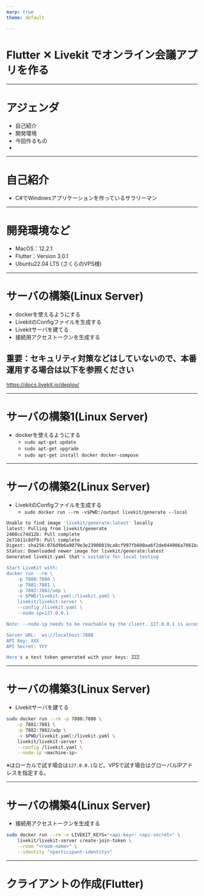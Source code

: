 ```yaml
---
marp: true
theme: default

---
```

# Flutter ✕ Livekit でオンライン会議アプリを作る

---
# アジェンダ
  - 自己紹介
  - 開発環境
  - 今回作るもの
  - 


---
# 自己紹介
  - C#でWindowsアプリケーションを作っているサラリーマン

---
# 開発環境など
  - MacOS：12.2.1
  - Flutter：Version 3.0.1
  - Ubuntu22.04 LTS (さくらのVPS様)

---
# サーバの構築(Linux Server)

- dockerを使えるようにする
- LivekitのConfigファイルを生成する
- Livekitサーバを建てる
- 接続用アクセストークンを生成する

## 重要：セキュリティ対策などはしていないので、本番運用する場合は以下を参照ください  
https://docs.livekit.io/deploy/

---
# サーバの構築1(Linux Server)
  - dockerを使えるようにする
    - `sudo apt-get update`
    - `sudo apt-get upgrade`
    - `sudo apt-get install docker docker-compose`
  
---
# サーバの構築2(Linux Server) 
- LivekitのConfigファイルを生成する
    - `sudo docker run --rm -v$PWD:/output livekit/generate --local`
```bash
Unable to find image 'livekit/generate:latest' locally
latest: Pulling from livekit/generate
2408cc74d12b: Pull complete 
2e71611c8df9: Pull complete 
Digest: sha256:076d9b6a9079e3e23900819ca8cf997fb600aa6f2de044006a7061ba957ce624
Status: Downloaded newer image for livekit/generate:latest
Generated livekit.yaml that's suitable for local testing

Start LiveKit with:
docker run --rm \
    -p 7880:7880 \
    -p 7881:7881 \
    -p 7882:7882/udp \
    -v $PWD/livekit.yaml:/livekit.yaml \
    livekit/livekit-server \
    --config /livekit.yaml \
    --node-ip=127.0.0.1

Note: --node-ip needs to be reachable by the client. 127.0.0.1 is accessible only to the current machine

Server URL:  ws://localhost:7880
API Key: XXX
API Secret: YYY

Here's a test token generated with your keys: ZZZ
```  

---
# サーバの構築3(Linux Server) 
  - Livekitサーバを建てる
```bash
sudo docker run --rm -p 7880:7880 \
    -p 7881:7881 \
    -p 7882:7882/udp \
    -v $PWD/livekit.yaml:/livekit.yaml \
    livekit/livekit-server \
    --config /livekit.yaml \
    --node-ip <machine-ip>
```

※<machine-ip>はローカルで試す場合は`127.0.0.1`など。VPSで試す場合はグローバルIPアドレスを指定する。

---
# サーバの構築4(Linux Server) 
  - 接続用アクセストークンを生成する
```bash
sudo docker run --rm -e LIVEKIT_KEYS="<api-key>: <api-secret>" \
    livekit/livekit-server create-join-token \
    --room "<room-name>" \
    --identity "<participant-identity>"
```

---
# クライアントの作成(Flutter)